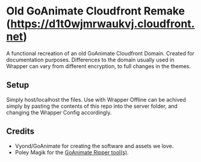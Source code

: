 # Old GoAnimate Cloudfront Remake (https://d1t0wjmrwaukvj.cloudfront.net)
A functional recreation of an old GoAnimate Cloudfront Domain. Created for documentation purposes. Differences to the domain usually used in Wrapper can vary from different encryption, to full changes in the themes.
## Setup
Simply host/localhost the files. Use with Wrapper Offline can be achived simply by pasting the contents of this repo into the server folder, and changing the Wrapper Config accordingly.
## Credits
- Vyond/GoAnimate for creating the software and assets we love.
- Poley Magik for the [GoAnimate Ripper tool(s)](https://github.com/PoleyMagik/GoTools).
